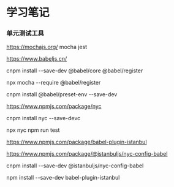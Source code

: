 # 学习笔记
### 单元测试工具
https://mochajs.org/
mocha 
jest

https://www.babeljs.cn/

cnpm install --save-dev @babel/core 
@babel/register

npx mocha --require @babel/register

 cnpm install @babel/preset-env --save-dev


https://www.npmjs.com/package/nyc

 cnpm install nyc --save-devc

 npx nyc npm run test

 https://www.npmjs.com/package/babel-plugin-istanbul

 https://www.npmjs.com/package/@istanbuljs/nyc-config-babel

 cnpm install --save-dev @istanbuljs/nyc-config-babel

 npm install --save-dev babel-plugin-istanbul
